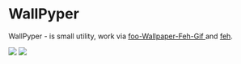 # WallPyper

WallPyper - is small utility, work via 
[foo-Wallpaper-Feh-Gif ](https://github.com/thomas10-10/foo-Wallpaper-Feh-Gif) and [feh](https://github.com/derf/feh).

<img src="https://github.com/KarimullinArthur/WallPyPer/blob/master/docs/media/demo.gif"  />

<img src="https://github.com/thomas10-10/foo-Wallpaper-Feh-Gif/raw/master/desktop-animation4.gif"  />
